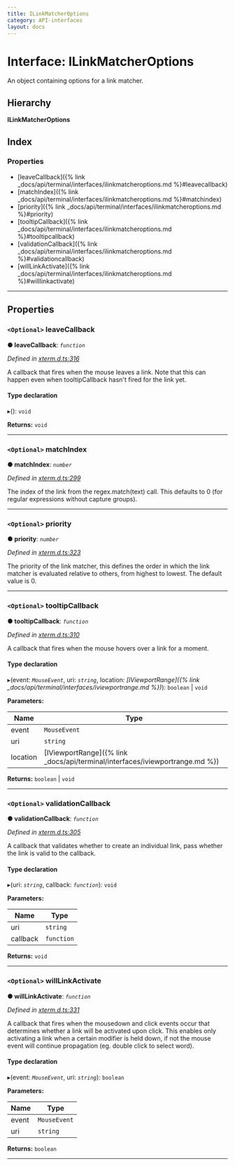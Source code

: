 ```yaml
---
title: ILinkMatcherOptions
category: API-interfaces
layout: docs
---
```



# Interface: ILinkMatcherOptions

An object containing options for a link matcher.

## Hierarchy

**ILinkMatcherOptions**

## Index

### Properties

* [leaveCallback]({% link _docs/api/terminal/interfaces/ilinkmatcheroptions.md %}#leavecallback)
* [matchIndex]({% link _docs/api/terminal/interfaces/ilinkmatcheroptions.md %}#matchindex)
* [priority]({% link _docs/api/terminal/interfaces/ilinkmatcheroptions.md %}#priority)
* [tooltipCallback]({% link _docs/api/terminal/interfaces/ilinkmatcheroptions.md %}#tooltipcallback)
* [validationCallback]({% link _docs/api/terminal/interfaces/ilinkmatcheroptions.md %}#validationcallback)
* [willLinkActivate]({% link _docs/api/terminal/interfaces/ilinkmatcheroptions.md %}#willlinkactivate)

---

## Properties

<a id="leavecallback"></a>

### `<Optional>` leaveCallback

**● leaveCallback**: *`function`*

*Defined in [xterm.d.ts:316](https://github.com/xtermjs/xterm.js/blob/4.4.0/typings/xterm.d.ts#L316)*

A callback that fires when the mouse leaves a link. Note that this can happen even when tooltipCallback hasn't fired for the link yet.

#### Type declaration
▸(): `void`

**Returns:** `void`

___
<a id="matchindex"></a>

### `<Optional>` matchIndex

**● matchIndex**: *`number`*

*Defined in [xterm.d.ts:299](https://github.com/xtermjs/xterm.js/blob/4.4.0/typings/xterm.d.ts#L299)*

The index of the link from the regex.match(text) call. This defaults to 0 (for regular expressions without capture groups).

___
<a id="priority"></a>

### `<Optional>` priority

**● priority**: *`number`*

*Defined in [xterm.d.ts:323](https://github.com/xtermjs/xterm.js/blob/4.4.0/typings/xterm.d.ts#L323)*

The priority of the link matcher, this defines the order in which the link matcher is evaluated relative to others, from highest to lowest. The default value is 0.

___
<a id="tooltipcallback"></a>

### `<Optional>` tooltipCallback

**● tooltipCallback**: *`function`*

*Defined in [xterm.d.ts:310](https://github.com/xtermjs/xterm.js/blob/4.4.0/typings/xterm.d.ts#L310)*

A callback that fires when the mouse hovers over a link for a moment.

#### Type declaration
▸(event: *`MouseEvent`*, uri: *`string`*, location: *[IViewportRange]({% link _docs/api/terminal/interfaces/iviewportrange.md %})*): `boolean` \| `void`

**Parameters:**

| Name | Type |
| ------ | ------ |
| event | `MouseEvent` |
| uri | `string` |
| location | [IViewportRange]({% link _docs/api/terminal/interfaces/iviewportrange.md %}) |

**Returns:** `boolean` \| `void`

___
<a id="validationcallback"></a>

### `<Optional>` validationCallback

**● validationCallback**: *`function`*

*Defined in [xterm.d.ts:305](https://github.com/xtermjs/xterm.js/blob/4.4.0/typings/xterm.d.ts#L305)*

A callback that validates whether to create an individual link, pass whether the link is valid to the callback.

#### Type declaration
▸(uri: *`string`*, callback: *`function`*): `void`

**Parameters:**

| Name | Type |
| ------ | ------ |
| uri | `string` |
| callback | `function` |

**Returns:** `void`

___
<a id="willlinkactivate"></a>

### `<Optional>` willLinkActivate

**● willLinkActivate**: *`function`*

*Defined in [xterm.d.ts:331](https://github.com/xtermjs/xterm.js/blob/4.4.0/typings/xterm.d.ts#L331)*

A callback that fires when the mousedown and click events occur that determines whether a link will be activated upon click. This enables only activating a link when a certain modifier is held down, if not the mouse event will continue propagation (eg. double click to select word).

#### Type declaration
▸(event: *`MouseEvent`*, uri: *`string`*): `boolean`

**Parameters:**

| Name | Type |
| ------ | ------ |
| event | `MouseEvent` |
| uri | `string` |

**Returns:** `boolean`

___

